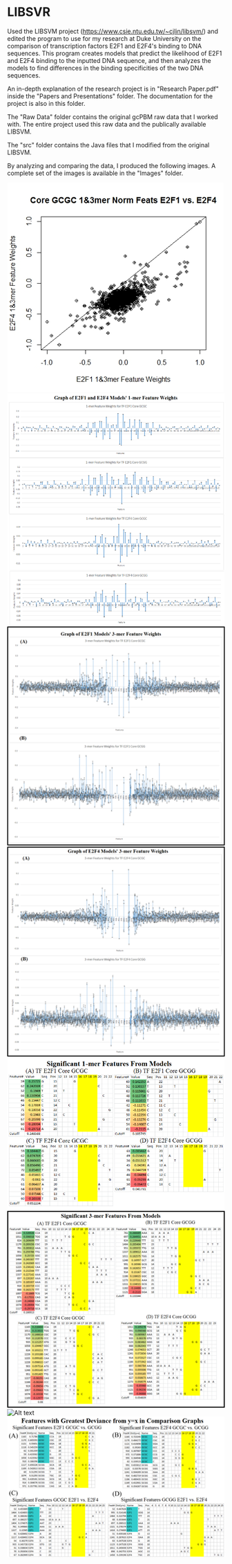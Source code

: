 # LIBSVR
Used the LIBSVM project (https://www.csie.ntu.edu.tw/~cjlin/libsvm/) and edited the program to use for my research at Duke University on the comparison of transcription factors E2F1 and E2F4's binding to DNA sequences. This program creates models that predict the likelihood of E2F1 and E2F4 binding to the inputted DNA sequence, and then analyzes the models to find differences in the binding specificities of the two DNA sequences.

An in-depth explanation of the research project is in "Research Paper.pdf" inside the "Papers and Presentations" folder. The documentation for the project is also in this folder.

The "Raw Data" folder contains the original gcPBM raw data that I worked with. The entire project used this raw data and the publically available LIBSVM.

The "src" folder contains the Java files that I modified from the original LIBSVM.

By analyzing and comparing the data, I produced the following images. A complete set of the images is available in the "Images" folder.

![Alt text](/Images/graph_weights_GCGC_normalized.jpeg?raw=true)
![Alt text](/Images/2.png?raw=true)
![Alt text](/Images/3AB.png?raw=true)
![Alt text](/Images/3CD.png?raw=true)
![Alt text](/Images/4.png?raw=true)
![Alt text](/Images/5.png?raw=true)
![Alt text](/Images/6.png?raw=true)
![Alt text](/Images/7.png?raw=true)
